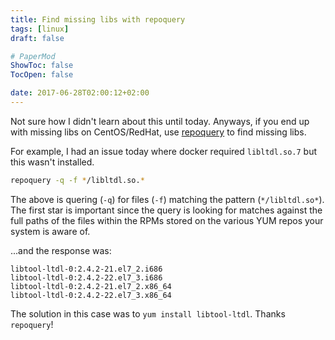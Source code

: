```yaml
---
title: Find missing libs with repoquery
tags: [linux]
draft: false

# PaperMod
ShowToc: false
TocOpen: false

date: 2017-06-28T02:00:12+02:00
---
```


Not sure how I didn't learn about this until today. Anyways, if you end up with missing libs on CentOS/RedHat, use [repoquery](http://yum.baseurl.org/wiki/RepoQuery) to find missing libs.



For example, I had an issue today where docker required `libltdl.so.7` but this wasn't installed.


```bash
repoquery -q -f */libltdl.so.*
```

The above is quering (`-q`) for files (`-f`) matching the pattern (`*/libltdl.so*`). The first star is important since the query is looking for matches against the full paths of the files within the RPMs stored on the various YUM repos your system is aware of.

...and the response was:

```
libtool-ltdl-0:2.4.2-21.el7_2.i686
libtool-ltdl-0:2.4.2-22.el7_3.i686
libtool-ltdl-0:2.4.2-21.el7_2.x86_64
libtool-ltdl-0:2.4.2-22.el7_3.x86_64
```

The solution in this case was to `yum install libtool-ltdl`. Thanks `repoquery`!
